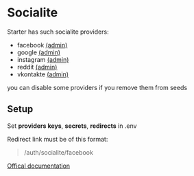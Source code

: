 # Socialite

Starter has such socialite providers:
- facebook [(admin)](https://developers.facebook.com/apps/)
- google [(admin)](https://console.developers.google.com/projectselector/apis/dashboard)
- instagram [(admin)](https://www.instagram.com/developer/clients/manage/)
- reddit [(admin)](https://www.reddit.com/prefs/apps)
- vkontakte [(admin)](https://vk.com/apps?act=manage)

you can disable some providers if you remove them from seeds


## Setup
Set **providers keys**, **secrets**, **redirects** in .env

Redirect link must be of this format:

> /auth/socialite/facebook

[Offical documentation](https://laravel.com/docs/5.6/socialite)
